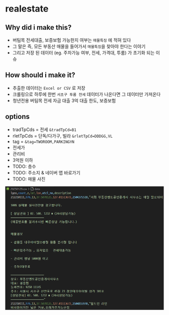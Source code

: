 # realestate

## Why did i make this? 

- 버팀목 전세대출, 보증보험 가능한지 여부는 `매물특징` 에 적혀 있다
- 그 말은 즉, 모든 부동산 매물을 들어가서 `매물특징`을 찾아야 한다는 이야기
- 그리고 저장 된 데이터 (eg. 주차가능 여부, 전세, 가격대, 투룸) 가 초기화 되는 이슈

## How should i make it?

- 추출한 데이터는 `Excel or CSV` 로 저장
- 크롤링으로 하루에 한번 `서초구 투룸 전세` 데이터가 나온다면 그 데이터만 가져온다
- 청년전용 버팀목 전세 자금 대출 3억 대출 한도, 보증보험

## options

- tradTpCds = 전세 `&tradTpCd=B1`
- rletTpCds = 단독/다가구, 빌라 `&rletTpCd=DDDGG,VL`
- tag = `&tag=TWOROOM,PARKINGYN`
- 전세가
- 관리비
- 3억원 이하
- TODO: 층수 
- TODO: 주소지 & 네이버 맵 바로가기
- TODO: 매물 사진

![alt text](image.png)